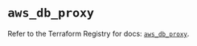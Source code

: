 # `aws_db_proxy`

Refer to the Terraform Registry for docs: [`aws_db_proxy`](https://registry.terraform.io/providers/hashicorp/aws/6.4.0/docs/resources/db_proxy).
